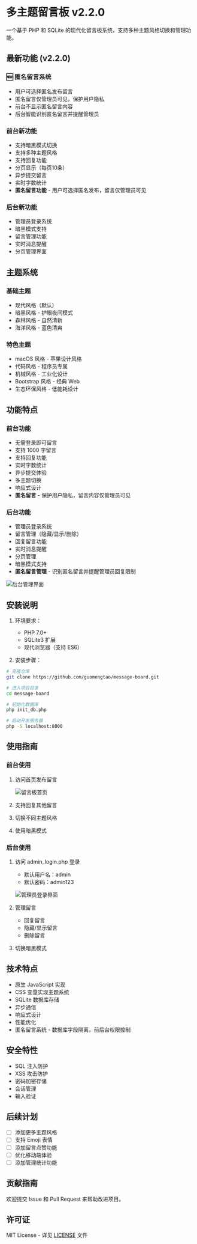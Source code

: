 # 多主题留言板 v2.2.0

一个基于 PHP 和 SQLite 的现代化留言板系统，支持多种主题风格切换和管理功能。

## 最新功能 (v2.2.0)

### 🆕 匿名留言系统
- 用户可选择匿名发布留言
- 匿名留言仅管理员可见，保护用户隐私
- 前台不显示匿名留言内容
- 后台智能识别匿名留言并提醒管理员

### 前台新功能
- 支持暗黑模式切换
- 支持多种主题风格
- 支持回复功能
- 分页显示（每页10条）
- 异步提交留言
- 实时字数统计
- **匿名留言功能** - 用户可选择匿名发布，留言仅管理员可见

### 后台新功能
- 管理员登录系统
- 暗黑模式支持
- 留言管理功能
- 实时消息提醒
- 分页管理界面

## 主题系统

### 基础主题
- 现代风格（默认）
- 暗黑风格 - 护眼夜间模式
- 森林风格 - 自然清新
- 海洋风格 - 蓝色清爽

### 特色主题
- macOS 风格 - 苹果设计风格
- 代码风格 - 程序员专属
- 机械风格 - 工业化设计
- Bootstrap 风格 - 经典 Web
- 生态环保风格 - 低能耗设计

## 功能特点

### 前台功能
- 无需登录即可留言
- 支持 1000 字留言
- 支持回复功能
- 实时字数统计
- 异步提交体验
- 多主题切换
- 响应式设计
- **匿名留言** - 保护用户隐私，留言内容仅管理员可见

### 后台功能
- 管理员登录系统
- 留言管理（隐藏/显示/删除）
- 回复留言功能
- 实时消息提醒
- 分页管理
- 暗黑模式支持
- **匿名留言管理** - 识别匿名留言并提醒管理员回复限制

![后台管理界面](https://cdn.jsdelivr.net/gh/guomengtao/assets@main/images/message-board/admin.png)

## 安装说明

1. 环境要求：
   - PHP 7.0+
   - SQLite3 扩展
   - 现代浏览器（支持 ES6）

2. 安装步骤：
```bash
# 克隆仓库
git clone https://github.com/guomengtao/message-board.git

# 进入项目目录
cd message-board

# 初始化数据库
php init_db.php

# 启动开发服务器
php -S localhost:8000
```

## 使用指南

### 前台使用
1. 访问首页发布留言

   ![留言板首页](https://cdn.jsdelivr.net/gh/guomengtao/assets@main/images/message-board/index.png)

2. 支持回复其他留言
3. 切换不同主题风格
4. 使用暗黑模式

### 后台使用
1. 访问 admin_login.php 登录
   - 默认用户名：admin
   - 默认密码：admin123

   ![管理员登录界面](https://cdn.jsdelivr.net/gh/guomengtao/assets@main/images/message-board/login.png)

2. 管理留言
   - 回复留言
   - 隐藏/显示留言
   - 删除留言
3. 切换暗黑模式

## 技术特点
- 原生 JavaScript 实现
- CSS 变量实现主题系统
- SQLite 数据库存储
- 异步通信
- 响应式设计
- 性能优化
- 匿名留言系统 - 数据库字段隔离，前后台权限控制

## 安全特性
- SQL 注入防护
- XSS 攻击防护
- 密码加密存储
- 会话管理
- 输入验证

## 后续计划
- [ ] 添加更多主题风格
- [ ] 支持 Emoji 表情
- [ ] 添加留言点赞功能
- [ ] 优化移动端体验
- [ ] 添加管理统计功能

## 贡献指南
欢迎提交 Issue 和 Pull Request 来帮助改进项目。

## 许可证
MIT License - 详见 [LICENSE](LICENSE) 文件